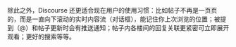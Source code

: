 除此之外，Discourse 还更适合现在用户的使用习惯：比如帖子不再是一页页的，而是一直向下滚动的实时内容流（对话框），能记住你上次浏览的位置；被提到（@）和帖子更新时会有推送通知；帖子内各楼间的回复关联更紧密可立即展开观看；更好的搜索等等。
